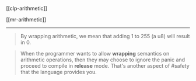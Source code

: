 [[clp-arithmetic]]

[[mr-arithmetic]]

---


> By wrapping arithmetic, we mean that adding 1 to 255 (a u8) will result in 0.

> When the programmer wants to allow **wrapping** semantics on arithmetic operations, then they may choose to ignore the panic and proceed to compile in **release** mode. That's another aspect of #safety that the language provides you.
